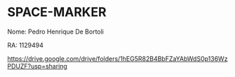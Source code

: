 # SPACE-MARKER
Nome: Pedro Henrique De Bortoli

RA: 1129494

https://drive.google.com/drive/folders/1hEG5R82B4BbFZaYAbWdS0p136WzPDUZF?usp=sharing
